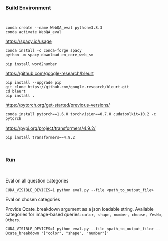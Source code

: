### Build Environment

<br>

```
conda create --name WebQA_eval python=3.8.3
conda activate WebQA_eval
```

https://spacy.io/usage
```
conda install -c conda-forge spacy
python -m spacy download en_core_web_sm
```

```
pip install word2number
```

https://github.com/google-research/bleurt
```
pip install --upgrade pip
git clone https://github.com/google-research/bleurt.git
cd bleurt
pip install .
```

https://pytorch.org/get-started/previous-versions/
```
conda install pytorch==1.6.0 torchvision==0.7.0 cudatoolkit=10.2 -c pytorch
```

https://pypi.org/project/transformers/4.9.2/
```
pip install transformers==4.9.2
```

<br>

### Run

<br>

Eval on all question categories
```
CUDA_VISIBLE_DEVICES=1 python eval.py --file <path_to_output_file> 
```

Eval on chosen categories

Provide Qcate_breakdown argument as a json loadable string. Available categories for image-based queries: `color, shape, number, choose, YesNo, Others`.
```
CUDA_VISIBLE_DEVICES=1 python eval.py --file <path_to_output_file> --Qcate_breakdown '["color", "shape", "number"]' 
```




